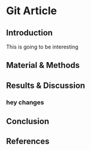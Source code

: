 # Git Article


## Introduction
This is going to be interesting

## Material & Methods

## Results & Discussion

### hey changes

## Conclusion

## References
